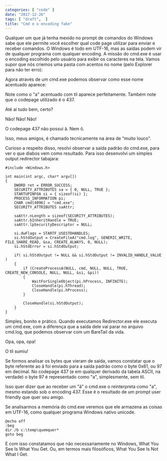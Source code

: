 ```yaml
---
categories: [ "code" ]
date: "2017-12-26"
tags: [ "draft",  ]
title: "Cmd e o encoding fake"
---
```

Qualquer um que já tenha mexido no prompt de comandos do Windows sabe que ele permite você escolher qual code page utilizar para enviar e receber comandos. O Windows é todo em UTF-16, mas as saídas podem vir de qualquer programa com qualquer encoding. A missão do cmd.exe é usar o encoding escolhido pelo usuário para exibir os caracteres na tela. Vamos supor que nós criemos uma pasta com acentos no nome (pelo Explorer para não ter erro):


Agora através de um cmd.exe podemos observar como esse nome acentuado aparece:


Note como o "a" acentuado com til aparece perfeitamente. Também note que o codepage utilizado é o 437.


Até aí tudo bem, certo?

Não! Não! Não!

O codepage 437 não possui ã. Nem õ.


Isso, meus amigos, é chamado tecnicamente na área de "muito louco".

Curioso a respeito disso, resolvi observar a saída padrão do cmd.exe, para ver o que diabos vem como resultado. Para isso desenvolvi um simples output redirector tabajara:

    #include <Windows.h>
    
    int main(int argc, char* argv[])
    {
        DWORD ret = ERROR_SUCCESS;
        SECURITY_ATTRIBUTES sa = { 0, NULL, TRUE };
        STARTUPINFOA si = { sizeof(si) };
        PROCESS_INFORMATION pi;
        CHAR cmd[4096] = "cmd.exe";
        SECURITY_ATTRIBUTES saAttr;
     
        saAttr.nLength = sizeof(SECURITY_ATTRIBUTES);
        saAttr.bInheritHandle = TRUE;
        saAttr.lpSecurityDescriptor = NULL;
    
        si.dwFlags = STARTF_USESTDHANDLES;
        si.hStdOutput = CreateFileA("cmd.log", GENERIC_WRITE, FILE_SHARE_READ, &sa, CREATE_ALWAYS, 0, NULL);
        si.hStdError = si.hStdOutput;
    
        if( si.hStdOutput != NULL && si.hStdOutput != INVALID_HANDLE_VALUE )
        {
            if (CreateProcessA(NULL, cmd, NULL, NULL, TRUE, CREATE_NEW_CONSOLE, NULL, NULL, &si, &pi))
            {
                WaitForSingleObject(pi.hProcess, INFINITE);
                CloseHandle(pi.hThread);
                CloseHandle(pi.hProcess);
            }
    
            CloseHandle(si.hStdOutput);
        }
    }

Simples, bonito e prático. Quando executamos Redirector.exe ele executa um cmd.exe, com a diferença que a saída dele vai parar no arquivo cmd.log, que podemos observar com um BareTail da vida.


Opa, opa, opa!


O til sumiu!

Se formos analisar os bytes que vieram de saída, vamos constatar que o byte referente ao ã foi enviado para a saída padrão como o byte 0x61, ou 97 em decimal. No codepage 437 (e em qualquer derivado da tabela ASCII, na verdade) o byte 97 é representado como "a", simplesmente, sem til.


Isso quer dizer que ao receber um "ã" o cmd.exe o reinterpreta como "a", mesmo estando sob o encoding 437. Esse é o resultado de um prompt user friendly que quer seu amigo.

Se analisarmos a memória do cmd.exe veremos que ele armazena as coisas em UTF-16, como qualquer programa Windows nativo unicode.

    @echo off
    :beg
    dir /b c:\temp\quemquer*
    goto beg




E com isso constatamos que não necessariamente no Windows, What You See Is What You Get. Ou, em termos mais filosóficos, What You See Is Not What I Get.
